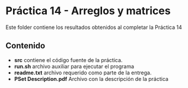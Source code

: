 # Práctica 14 - Arreglos y matrices

Este folder contiene los resultados obtenidos al completar la Práctica 14

## Contenido

* **src** contiene el código fuente de la práctica.
* **run.sh** archivo auxiliar para ejecutar el programa
* **readme.txt** archivo requerido como parte de la entrega.
* **PSet Description.pdf** Archivo con la descripción de la práctica
